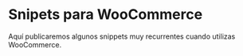 # Snipets para WooCommerce

Aquí publicaremos algunos snippets muy recurrentes cuando utilizas WooCommerce.
